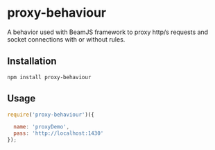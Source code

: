 # proxy-behaviour
A behavior used with BeamJS framework to proxy http/s requests and socket connections with or without rules.

## Installation

```
npm install proxy-behaviour
```

## Usage

```js
require('proxy-behaviour')({

  name: 'proxyDemo',
  pass: 'http://localhost:1430'
});
```